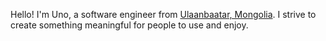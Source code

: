 Hello! I'm Uno, a software engineer from <a href="https://en.wikipedia.org/wiki/Ulaanbaatar">Ulaanbaatar, Mongolia</a>. I strive to create something meaningful for people to use and enjoy. 
